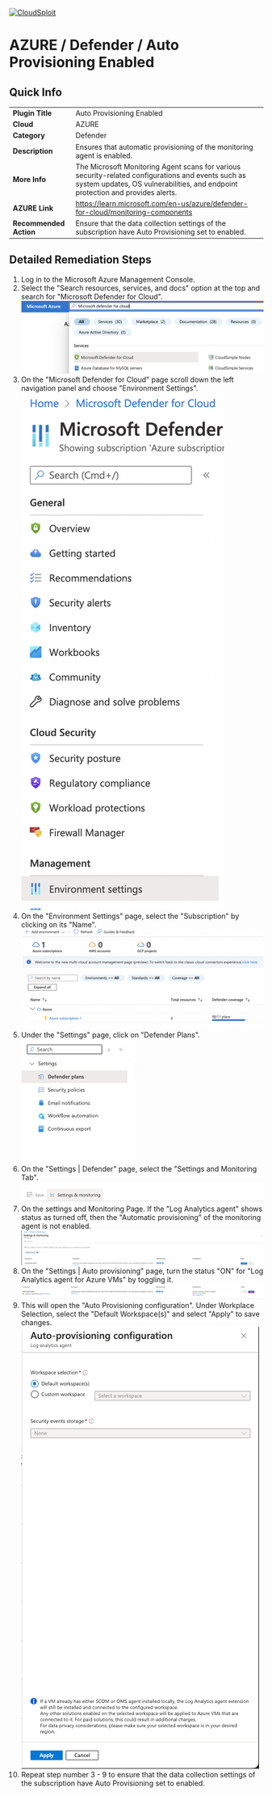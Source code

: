 [![CloudSploit](https://cloudsploit.com/img/logo-new-big-text-100.png "CloudSploit")](https://cloudsploit.com)

# AZURE / Defender / Auto Provisioning Enabled

## Quick Info

| |                                             |
|-|--------------------------------------------------------------------------------------------------------------------------------------------------------------------------------------|
| **Plugin Title** | Auto Provisioning Enabled |
| **Cloud** | AZURE |
| **Category** | Defender |
| **Description** | Ensures that automatic provisioning of the monitoring agent is enabled.|
| **More Info** | The Microsoft Monitoring Agent scans for various security-related configurations and events such as system updates, OS vulnerabilities, and endpoint protection and provides alerts.|
| **AZURE Link** | https://learn.microsoft.com/en-us/azure/defender-for-cloud/monitoring-components|
| **Recommended Action** | Ensure that the data collection settings of the subscription have Auto Provisioning set to enabled.|

## Detailed Remediation Steps

1. Log in to the Microsoft Azure Management Console.
2. Select the "Search resources, services, and docs" option at the top and search for "Microsoft Defender for Cloud". </br> <img src="/resources/azure/defender/auto-provisioning-enabled/step2.png"/>
3. On the "Microsoft Defender for Cloud" page scroll down the left navigation panel and choose "Environment Settings". </br> <img src="/resources/azure/defender/auto-provisioning-enabled/step3.png"/>
4. On the "Environment Settings" page, select the "Subscription" by clicking on its "Name". </br> <img src="/resources/azure/defender/auto-provisioning-enabled/step4.png"/>
5. Under the "Settings" page, click on "Defender Plans". </br> <img src="/resources/azure/defender/auto-provisioning-enabled/step5.png"/>
6. On the "Settings | Defender" page, select the "Settings and Monitoring Tab". </br> <img src="/resources/azure/defender/auto-provisioning-enabled/step6.png"/>
7. On the settings and Monitoring Page. If the "Log Analytics agent" shows status as turned off, then the "Automatic provisioning" of the monitoring agent is not enabled. </br> <img src="/resources/azure/defender/auto-provisioning-enabled/step7.png"/>
8. On the "Settings | Auto provisioning" page, turn the status "ON" for "Log Analytics agent for Azure VMs" by toggling it. </br> <img src="/resources/azure/defender/auto-provisioning-enabled/step8.png"/>
9. This will open the "Auto Provisioning configuration". Under Workplace Selection, select the "Default Workspace(s)" and select "Apply" to save changes. </br> <img src="/resources/azure/defender/auto-provisioning-enabled/step9.png"/>
10. Repeat step number 3 - 9 to ensure that the data collection settings of the subscription have Auto Provisioning set to enabled.</br>
